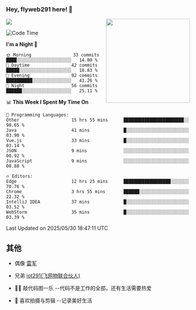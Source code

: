 ### Hey, flyweb291 here! 👋

![](https://metrics.lecoq.io/cherry291?template=classic&config.timezone=Asia%2FShanghai)
<img align='right' src="https://media.giphy.com/media/M9gbBd9nbDrOTu1Mqx/giphy.gif" width="230">
<!-- ![](https://github-readme-stats-ouuan.vercel.app/api?username=flyweb291&theme=dark&show_icons=true) -->

<!--START_SECTION:waka-->
![Code Time](http://img.shields.io/badge/Code%20Time-1%2C225%20hrs%2042%20mins-blue)

**I'm a Night 🦉** 

```text
🌞 Morning                33 commits          ████░░░░░░░░░░░░░░░░░░░░░   14.80 % 
🌆 Daytime                42 commits          █████░░░░░░░░░░░░░░░░░░░░   18.83 % 
🌃 Evening                92 commits          ██████████░░░░░░░░░░░░░░░   41.26 % 
🌙 Night                  56 commits          ██████░░░░░░░░░░░░░░░░░░░   25.11 % 
```


📊 **This Week I Spent My Time On** 

```text
💬 Programming Languages: 
Other                    15 hrs 55 mins      ███████████████████████░░   90.65 % 
Java                     41 mins             █░░░░░░░░░░░░░░░░░░░░░░░░   03.90 % 
Vue.js                   33 mins             █░░░░░░░░░░░░░░░░░░░░░░░░   03.14 % 
JSON                     9 mins              ░░░░░░░░░░░░░░░░░░░░░░░░░   00.92 % 
JavaScript               9 mins              ░░░░░░░░░░░░░░░░░░░░░░░░░   00.88 % 

🔥 Editors: 
Edge                     12 hrs 25 mins      ██████████████████░░░░░░░   70.76 % 
Chrome                   3 hrs 55 mins       ██████░░░░░░░░░░░░░░░░░░░   22.32 % 
IntelliJ IDEA            37 mins             █░░░░░░░░░░░░░░░░░░░░░░░░   03.52 % 
WebStorm                 35 mins             █░░░░░░░░░░░░░░░░░░░░░░░░   03.39 % 
```


 Last Updated on 2025/05/30 18:47:11 UTC
<!--END_SECTION:waka-->

<!--
**flyweb291/数字游牧人** is a ✨ _special_ ✨ repository because its `README.md` (this file) appears on your GitHub profile.

Here are some ideas to get you started:

- 🔭 I’m currently working on ...
- 🌱 I’m currently learning ...
- 👯 I’m looking to collaborate on ...
- 🤔 I’m looking for help with ...
- 💬 Ask me about ...
- 📫 How to reach me: ...
- 😄 Pronouns: ...
- ⚡ Fun fact: ...
-->

 ## 其他
 
- 偶像 [雷军](https://weibo.com/u/1749127163)
- 兄弟 [iot291(飞网物联合伙人)](https://github.com/iot291)

- 👨‍💻 敲代码图一乐    --代码不是工作的全部，还有生活需要热爱
- 🎥 喜欢拍摄与剪辑  --记录美好生活
